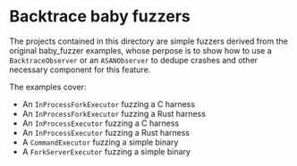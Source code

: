 # Backtrace baby fuzzers

The projects contained in this directory are simple fuzzers derived from the original baby_fuzzer examples, whose perpose is to show how to use a `BacktraceObserver` or an `ASANObserver` to dedupe crashes and other necessary component for this feature.

The examples cover:

- An `InProcessForkExecutor` fuzzing a C harness
- An `InProcessForkExecutor` fuzzing a Rust harness
- An `InProcessExecutor` fuzzing a C harness
- An `InProcessExecutor` fuzzing a Rust harness
- A `CommandExecutor` fuzzing a simple binary
- A `ForkServerExecutor` fuzzing a simple binary
